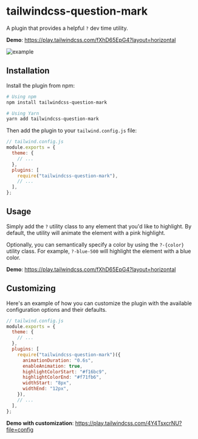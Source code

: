 # tailwindcss-question-mark

A plugin that provides a helpful `?` dev time utility.

**Demo**: https://play.tailwindcss.com/fXhD65EpG4?layout=horizontal

![example](https://user-images.githubusercontent.com/2526/248293688-da86d4e7-0955-40fb-8fb2-f892b270a9a8.gif)

## Installation

Install the plugin from npm:

```sh
# Using npm
npm install tailwindcss-question-mark

# Using Yarn
yarn add tailwindcss-question-mark
```

Then add the plugin to your `tailwind.config.js` file:

```js
// tailwind.config.js
module.exports = {
  theme: {
    // ...
  },
  plugins: [
    require("tailwindcss-question-mark"),
    // ...
  ],
};
```

## Usage

Simply add the `?` utility class to any element that you'd like to highlight.
By default, the utility will animate the element with a pink highlight.

Optionally, you can semantically specify a color by using the `?-{color}` utility class. For example, `?-blue-500` will highlight the element with a blue color.



**Demo**: https://play.tailwindcss.com/fXhD65EpG4?layout=horizontal

## Customizing

Here's an example of how you can customize the plugin with the available configuration options and their defaults.

```js
// tailwind.config.js
module.exports = {
  theme: {
    // ...
  },
  plugins: [
    require("tailwindcss-question-mark")({
      animationDuration: "0.6s",
      enableAnimation: true,
      highlightColorStart: "#f16bc9",
      highlightColorEnd: "#f71fb6",
      widthStart: "8px",
      widthEnd: "12px",
    }),
    // ...
  ],
};
```

**Demo with customization**: https://play.tailwindcss.com/4Y4TsxcrNU?file=config
